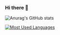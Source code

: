 ### Hi there 👋

<!--
**valderpan/valderpan** is a ✨ _special_ ✨ repository because its `README.md` (this file) appears on your GitHub profile.

Here are some ideas to get you started:

- 🔭 I’m currently working on ...
- 🌱 I’m currently learning ...
- 👯 I’m looking to collaborate on ...
- 🤔 I’m looking for help with ...
- 💬 Ask me about ...
- 📫 How to reach me: ...
- 😄 Pronouns: ...
- ⚡ Fun fact: ...
-->

![Anurag's GitHub stats](https://github-readme-stats.vercel.app/api?username=valderpan&show_icons=true&theme=ocean_dark&count_private=true&include_all_commits=true)


[![Most Used Languages](https://github-readme-stats.vercel.app/api/top-langs/?username=valderpan&hide=html&layout=compact&theme=ocean_dark&count_private=true)](https://github.com/anuraghazra/github-readme-stats)

